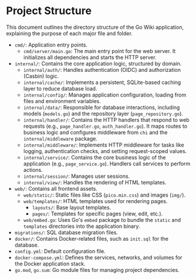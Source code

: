 # Project Structure

This document outlines the directory structure of the Go Wiki application, explaining the purpose of each major file and folder.

-   `cmd/`: Application entry points.
    -   `cmd/server/main.go`: The main entry point for the web server. It initializes all dependencies and starts the HTTP server.
-   `internal/`: Contains the core application logic, structured by domain.
    -   `internal/auth/`: Handles authentication (OIDC) and authorization (Casbin) logic.
    -   `internal/cache/`: Implements a persistent, SQLite-based caching layer to reduce database load.
    -   `internal/config/`: Manages application configuration, loading from files and environment variables.
    -   `internal/data/`: Responsible for database interactions, including models (`models.go`) and the repository layer (`page_repository.go`).
    -   `internal/handler/`: Contains the HTTP handlers that respond to web requests (e.g., `page_handler.go`, `auth_handler.go`). It maps routes to business logic and configures middleware from `chi` and the `internal/middleware` package.
    -   `internal/middleware/`: Implements HTTP middleware for tasks like logging, authentication checks, and setting request-scoped values.
    -   `internal/service/`: Contains the core business logic of the application (e.g., `page_service.go`). Handlers call services to perform actions.
    -   `internal/session/`: Manages user sessions.
    -   `internal/view/`: Handles the rendering of HTML templates.
-   `web/`: Contains all frontend assets.
    -   `web/static/`: Static files like CSS (`pico.min.css`) and images (`img/`).
    -   `web/templates/`: HTML templates used for rendering pages.
        -   `layouts/`: Base layout templates.
        -   `pages/`: Templates for specific pages (view, edit, etc.).
    -   `web/embed.go`: Uses Go's `embed` package to bundle the `static` and `templates` directories into the application binary.
-   `migrations/`: SQL database migration files.
-   `docker/`: Contains Docker-related files, such as `init.sql` for the database.
-   `config.yml`: Default configuration file.
-   `docker-compose.yml`: Defines the services, networks, and volumes for the Docker application stack.
-   `go.mod`, `go.sum`: Go module files for managing project dependencies.
